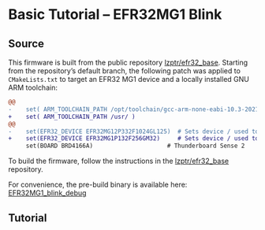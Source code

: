 # Basic Tutorial – EFR32MG1 Blink

## Source

This firmware is built from the public repository [lzptr/efr32\_base](https://github.com/lzptr/efr32_base).
Starting from the repository’s default branch, the following patch was applied to `CMakeLists.txt` to target an EFR32
MG1 device and a locally installed GNU ARM toolchain:

```diff
@@
-    set( ARM_TOOLCHAIN_PATH /opt/toolchain/gcc-arm-none-eabi-10.3-2021.10/ )
+    set( ARM_TOOLCHAIN_PATH /usr/ )
@@
-    set(EFR32_DEVICE EFR32MG12P332F1024GL125)  # Sets device / used to locate HAL files
+    set(EFR32_DEVICE EFR32MG1P132F256GM32)     # Sets device / used to locate HAL files
     set(BOARD BRD4166A)                     # Thunderboard Sense 2
```

To build the firmware, follow the instructions in the [lzptr/efr32\_base](https://github.com/lzptr/efr32_base)
repository.

For convenience, the pre-build binary is available here: [EFR32MG1_blink_debug](EFR32MG1_blink_debug)

## Tutorial